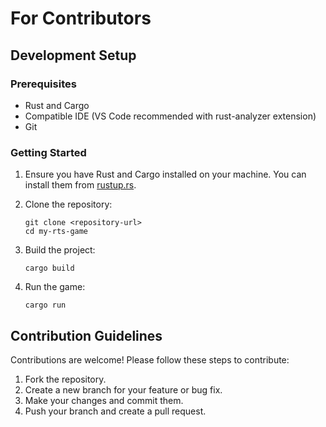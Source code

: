# For Contributors

## Development Setup

### Prerequisites

- Rust and Cargo
- Compatible IDE (VS Code recommended with rust-analyzer extension)
- Git

### Getting Started

1. Ensure you have Rust and Cargo installed on your machine. You can install them from [rustup.rs](https://rustup.rs/).
2. Clone the repository:

   ```shell
   git clone <repository-url>
   cd my-rts-game
   ```

3. Build the project:

   ```shell
   cargo build
   ```

4. Run the game:

   ```shell
   cargo run
   ```

## Contribution Guidelines

Contributions are welcome! Please follow these steps to contribute:

1. Fork the repository.
2. Create a new branch for your feature or bug fix.
3. Make your changes and commit them.
4. Push your branch and create a pull request.
